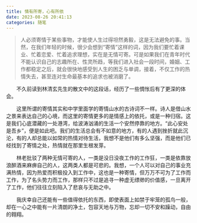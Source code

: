 ```yaml
---
title: 情有所寄，心有所依
date: 2023-08-26 20:41:13
categories: 随笔
---
```

> 人必须寄情于某些事物，才能使人生过得坦然勇毅，这是无法避免的事。当然，在我们年轻的时候，很少会想到“寄情”这样的词，因为我们要忙着课业、忙着恋爱、忙着追求理想，实在是无情可寄。可是如果我们在青年时代不能认识自己的志趣所在、性灵所趋，等我们进入社会一段时间，婚姻、工作都稳定之后，就会很快地感受到人生的困乏与单调，接着，不仅工作的热情失去，甚至连对生命最基本的追求也被消磨了。

&emsp;&emsp;不久前读到林清玄先生的散文中的这段话，经历了一些惆怅后有了更深的体会。

&emsp;&emsp;这里所谓的寄情其实和中学里面学的寄情山水的古诗词不一样。诗人是借山水之景来表达自己的心境，而这里的寄情更多的是情感上的依托，或是一种归宿。这是我们心底潜藏的一处港湾，给波涛汹涌的生活一个安然停靠的地方。“此心安处是吾乡”，便是如此吧。我们的生活总会有不如意的地方，有的人遇到挫折就此沉沦，有的人却总能以如常的热情对待生活，我想不是他们有多么坚强，而是他们已经找到了寄情之处，热情就在那里生根发芽。

&emsp;&emsp;林老批驳了两种无情可寄的人，一类是没日没夜工作的工作狂，一类是依靠放浪醉酒来麻痹自己的人，这两类人都是可悲的。我想，一个人可以对自己的事业充满热情，因为热爱而积极投入到工作中，这也是一种寄情，但万万不可为了工作而工作，为了名头势力而工作，那样只不过是追寻一种虚无缥缈的价值感，一旦离开了工作，他们往往立刻陷入了悲哀与无助之中。

&emsp;&emsp;我庆幸自己还能有一些值得依托的东西，即使表面上如禁于牢笼的孤鸟一般，却在一心之中能有一片清朗的净土，包容天地与万物，忘却一切不安和躁动，自由的翱翔。
